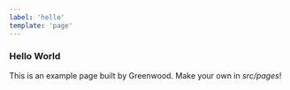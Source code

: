 ```yaml
---
label: 'hello'
template: 'page'
---
```


### Hello World

This is an example page built by Greenwood.  Make your own in _src/pages_!